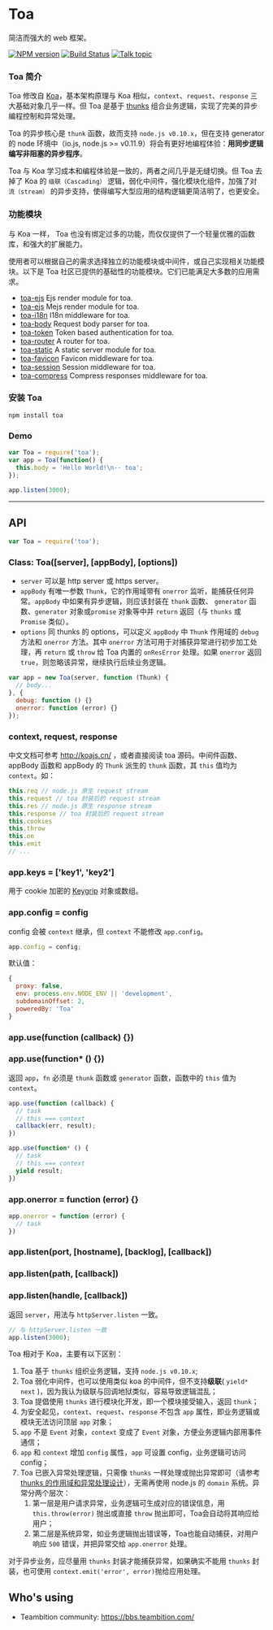 Toa
====
简洁而强大的 web 框架。

[![NPM version][npm-image]][npm-url]
[![Build Status][travis-image]][travis-url]
[![Talk topic][talk-image]][talk-url]

### Toa 简介

Toa 修改自 [Koa](https://github.com/koajs/koa)，基本架构原理与 Koa 相似，`context`、`request`、`response` 三大基础对象几乎一样。但 Toa 是基于 [thunks](https://github.com/thunks/thunks) 组合业务逻辑，实现了完美的异步编程控制和异常处理。

Toa 的异步核心是 `thunk` 函数，故而支持 `node.js v0.10.x`，但在支持 generator 的 node 环境中（io.js, node.js >= v0.11.9）将会有更好地编程体验：**用同步逻辑编写非阻塞的异步程序**。

Toa 与 Koa 学习成本和编程体验是一致的，两者之间几乎是无缝切换。但 Toa 去掉了 Koa 的 `级联（Cascading）` 逻辑，弱化中间件，强化模块化组件，加强了对 `流（stream）` 的异步支持，使得编写大型应用的结构逻辑更简洁明了，也更安全。

### 功能模块
与 Koa 一样， Toa 也没有绑定过多的功能，而仅仅提供了一个轻量优雅的函数库，和强大的扩展能力。

使用者可以根据自己的需求选择独立的功能模块或中间件，或自己实现相关功能模块。以下是 Toa 社区已提供的基础性的功能模块。它们已能满足大多数的应用需求。

- [toa-ejs](https://github.com/toajs/toa-ejs) Ejs render module for toa.
- [toa-ejs](https://github.com/toajs/toa-mejs) Mejs render module for toa.
- [toa-i18n](https://github.com/toajs/toa-i18n) I18n middleware for toa.
- [toa-body](https://github.com/toajs/toa-body) Request body parser for toa.
- [toa-token](https://github.com/toajs/toa-token) Token based authentication for toa.
- [toa-router](https://github.com/toajs/toa-router) A router for toa.
- [toa-static](https://github.com/toajs/toa-static) A static server module for toa.
- [toa-favicon](https://github.com/toajs/toa-favicon) Favicon middleware for toa.
- [toa-session](https://github.com/toajs/toa-session) Session middleware for toa.
- [toa-compress](https://github.com/toajs/toa-compress) Compress responses middleware for toa.

### 安装 Toa

````
npm install toa
````

### Demo

```js
var Toa = require('toa');
var app = Toa(function() {
  this.body = 'Hello World!\n-- toa';
});

app.listen(3000);
```

---

## API

```js
var Toa = require('toa');
```

### Class: Toa([server], [appBody], [options])

- `server` 可以是 http server 或 https server。
- `appBody` 有唯一参数 `Thunk`，它的作用域带有 `onerror` 监听，能捕获任何异常。`appBody` 中如果有异步逻辑，则应该封装在 `thunk` 函数、 `generator` 函数、`generator` 对象或`promise` 对象等中并 `return` 返回（与 `thunks` 或 `Promise` 类似）。
- `options` 同 thunks 的 options，可以定义 `appBody` 中 `Thunk` 作用域的 `debug` 方法和 `onerror` 方法。其中 `onerror` 方法可用于对捕获异常进行初步加工处理，再 `return` 或 `throw` 给 Toa 内置的 `onResError` 处理。如果 `onerror` 返回 `true`，则忽略该异常，继续执行后续业务逻辑。

```js
var app = new Toa(server, function (Thunk) {
  // body...
}, {
  debug: function () {}
  onerror: function (error) {}
});
```
### context, request, response

中文文档可参考 http://koajs.cn/ ，或者直接阅读 toa 源码。中间件函数、appBody 函数和 appBody 的 `Thunk` 派生的 `thunk` 函数，其 `this` 值均为 `context`。如：

```js
this.req // node.js 原生 request stream
this.request // toa 封装后的 request stream
this.res // node.js 原生 response stream
this.response // toa 封装后的 request stream
this.cookies
this.throw
this.on
this.emit
// ...
```

### app.keys = ['key1', 'key2']

用于 cookie 加密的 [Keygrip](https://github.com/expressjs/keygrip) 对象或数组。

### app.config = config

config 会被 `context` 继承，但 `context` 不能修改 `app.config`。

```js
app.config = config;
```

默认值：
```js
{
  proxy: false,
  env: process.env.NODE_ENV || 'development',
  subdomainOffset: 2,
  poweredBy: 'Toa'
}
```

### app.use(function (callback) {})
### app.use(function* () {})

返回 `app`，`fn` 必须是 `thunk` 函数或 `generator` 函数，函数中的 `this` 值为 `context`。

```js
app.use(function (callback) {
  // task
  // this === context
  callback(err, result);
})
```

```js
app.use(function* () {
  // task
  // this === context
  yield result;
})
```

### app.onerror = function (error) {}

```js
app.onerror = function (error) {
  // task
})
```

### app.listen(port, [hostname], [backlog], [callback])
### app.listen(path, [callback])
### app.listen(handle, [callback])

返回 `server`，用法与 `httpServer.listen` 一致。

```js
// 与 httpServer.listen 一致
app.listen(3000);
```

Toa 相对于 Koa，主要有以下区别：

1. Toa 基于 `thunks` 组织业务逻辑，支持 `node.js v0.10.x`;
2. Toa 弱化中间件，也可以使用类似 koa 的中间件，但不支持**级联**( `yield* next` )，因为我认为级联与回调地狱类似，容易导致逻辑混乱；
3. Toa 提倡使用 `thunks` 进行模块化开发，即一个模块接受输入，返回 `thunk`；
4. 为安全起见，`context`、`request`、`response` 不包含 `app` 属性，即业务逻辑或模块无法访问顶层 `app` 对象；
5. `app` 不是 `Event` 对象，`context` 变成了 `Event` 对象，方便业务逻辑内部用事件通信；
6. `app` 和 `context` 增加 `config` 属性，`app` 可设置 config，业务逻辑可访问 config；
7. Toa 已嵌入异常处理逻辑，只需像 `thunks` 一样处理或抛出异常即可（请参考 [thunks 的作用域和异常处理设计](https://github.com/thunks/thunks/blob/master/docs/scope-and-error-catch.md)），无需再使用 node.js 的 `domain` 系统。异常分两个层次：
    1. 第一层是用户请求异常，业务逻辑可生成对应的错误信息，用 `this.throw(error)` 抛出或直接 `throw` 抛出即可，Toa会自动将其响应给用户；
    2. 第二层是系统异常，如业务逻辑抛出错误等，Toa也能自动捕获，对用户响应 `500` 错误，并把异常交给 `app.onerror` 处理。

对于异步业务，应尽量用 `thunks` 封装才能捕获异常，如果确实不能用 `thunks` 封装，也可使用 `context.emit('error', error)`抛给应用处理。

## Who's using

+ Teambition community: https://bbs.teambition.com/

[npm-url]: https://npmjs.org/package/toa
[npm-image]: http://img.shields.io/npm/v/toa.svg

[travis-url]: https://travis-ci.org/toajs/toa
[travis-image]: http://img.shields.io/travis/toajs/toa.svg

[talk-url]: https://guest.talk.ai/rooms/a6a9331024
[talk-image]: https://img.shields.io/talk/t/a6a9331024.svg

